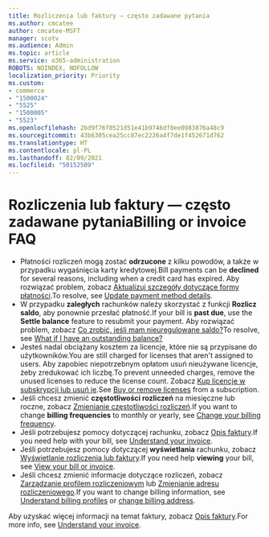 ```yaml
---
title: Rozliczenia lub faktury — często zadawane pytania
ms.author: cmcatee
author: cmcatee-MSFT
manager: scotv
ms.audience: Admin
ms.topic: article
ms.service: o365-administration
ROBOTS: NOINDEX, NOFOLLOW
localization_priority: Priority
ms.custom:
- commerce
- "1500024"
- "5525"
- "1500005"
- "5523"
ms.openlocfilehash: 2bd9f76f0521d51e41b9746df0ee0983876a48c9
ms.sourcegitcommit: 43b6305cea25cc87ec2226a4f7de1f452671d762
ms.translationtype: HT
ms.contentlocale: pl-PL
ms.lasthandoff: 02/09/2021
ms.locfileid: "50152509"
---
```

# <a name="billing-or-invoice-faq"></a><span data-ttu-id="4fcd1-102">Rozliczenia lub faktury — często zadawane pytania</span><span class="sxs-lookup"><span data-stu-id="4fcd1-102">Billing or invoice FAQ</span></span>

- <span data-ttu-id="4fcd1-103">Płatności rozliczeń mogą zostać **odrzucone** z kilku powodów, a także w przypadku wygaśnięcia karty kredytowej.</span><span class="sxs-lookup"><span data-stu-id="4fcd1-103">Bill payments can be **declined** for several reasons, including when a credit card has expired.</span></span> <span data-ttu-id="4fcd1-104">Aby rozwiązać problem, zobacz [Aktualizuj szczegóły dotyczące formy płatności](https://docs.microsoft.com/microsoft-365/commerce/billing-and-payments/manage-payment-methods#update-payment-method-details).</span><span class="sxs-lookup"><span data-stu-id="4fcd1-104">To resolve, see [Update payment method details](https://docs.microsoft.com/microsoft-365/commerce/billing-and-payments/manage-payment-methods#update-payment-method-details).</span></span>
- <span data-ttu-id="4fcd1-105">W przypadku **zaległych** rachunków należy skorzystać z funkcji **Rozlicz saldo**, aby ponownie przesłać płatność.</span><span class="sxs-lookup"><span data-stu-id="4fcd1-105">If your bill is **past due**, use the **Settle balance** feature to resubmit your payment.</span></span> <span data-ttu-id="4fcd1-106">Aby rozwiązać problem, zobacz [Co zrobić, jeśli mam nieuregulowane saldo?](https://docs.microsoft.com/microsoft-365/commerce/billing-and-payments/pay-for-your-subscription#what-if-i-have-an-outstanding-balance)</span><span class="sxs-lookup"><span data-stu-id="4fcd1-106">To resolve, see [What if I have an outstanding balance?](https://docs.microsoft.com/microsoft-365/commerce/billing-and-payments/pay-for-your-subscription#what-if-i-have-an-outstanding-balance)</span></span>
- <span data-ttu-id="4fcd1-107">Jesteś nadal obciążany kosztem za licencje, które nie są przypisane do użytkowników.</span><span class="sxs-lookup"><span data-stu-id="4fcd1-107">You are still charged for licenses that aren't assigned to users.</span></span> <span data-ttu-id="4fcd1-108">Aby zapobiec niepotrzebnym opłatom usuń nieużywane licencje, żeby zredukować ich liczbę.</span><span class="sxs-lookup"><span data-stu-id="4fcd1-108">To prevent unneeded charges, remove the unused licenses to reduce the license count.</span></span> <span data-ttu-id="4fcd1-109">Zobacz [Kup licencje w subskrypcji lub usuń je](https://docs.microsoft.com/microsoft-365/commerce/licenses/buy-licenses).</span><span class="sxs-lookup"><span data-stu-id="4fcd1-109">See [Buy or remove licenses](https://docs.microsoft.com/microsoft-365/commerce/licenses/buy-licenses) from a subscription.</span></span>
- <span data-ttu-id="4fcd1-110">Jeśli chcesz zmienić **częstotliwości rozliczeń** na miesięczne lub roczne, zobacz [Zmienianie częstotliwości rozliczeń](https://docs.microsoft.com/microsoft-365/commerce/billing-and-payments/change-payment-frequency).</span><span class="sxs-lookup"><span data-stu-id="4fcd1-110">If you want to change **billing frequencies** to monthly or yearly, see [Change your billing frequency](https://docs.microsoft.com/microsoft-365/commerce/billing-and-payments/change-payment-frequency).</span></span>
- <span data-ttu-id="4fcd1-111">Jeśli potrzebujesz pomocy dotyczącej rachunku, zobacz [Opis faktury](https://docs.microsoft.com/microsoft-365/commerce/billing-and-payments/understand-your-invoice2).</span><span class="sxs-lookup"><span data-stu-id="4fcd1-111">If you need help with your bill, see [Understand your invoice](https://docs.microsoft.com/microsoft-365/commerce/billing-and-payments/understand-your-invoice2).</span></span>
- <span data-ttu-id="4fcd1-112">Jeśli potrzebujesz pomocy dotyczącej **wyświetlania** rachunku, zobacz [Wyświetlanie rozliczenia lub faktury](https://docs.microsoft.com/microsoft-365/commerce/billing-and-payments/view-your-bill-or-invoice).</span><span class="sxs-lookup"><span data-stu-id="4fcd1-112">If you need help **viewing** your bill, see [View your bill or invoice](https://docs.microsoft.com/microsoft-365/commerce/billing-and-payments/view-your-bill-or-invoice).</span></span>
- <span data-ttu-id="4fcd1-113">Jeśli chcesz zmienić informacje dotyczące rozliczeń, zobacz [Zarządzanie profilem rozliczeniowym](https://docs.microsoft.com/microsoft-365/commerce/billing-and-payments/manage-billing-profiles) lub [Zmienianie adresu rozliczeniowego](https://docs.microsoft.com/microsoft-365/commerce/billing-and-payments/change-your-billing-addresses).</span><span class="sxs-lookup"><span data-stu-id="4fcd1-113">If you want to change billing information, see [Understand billing profiles](https://docs.microsoft.com/microsoft-365/commerce/billing-and-payments/manage-billing-profiles) or [change billing address](https://docs.microsoft.com/microsoft-365/commerce/billing-and-payments/change-your-billing-addresses).</span></span>

<span data-ttu-id="4fcd1-114">Aby uzyskać więcej informacji na temat faktury, zobacz [Opis faktury](https://docs.microsoft.com/microsoft-365/commerce/billing-and-payments/understand-your-invoice2).</span><span class="sxs-lookup"><span data-stu-id="4fcd1-114">For more info, see [Understand your invoice](https://docs.microsoft.com/microsoft-365/commerce/billing-and-payments/understand-your-invoice2).</span></span>